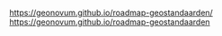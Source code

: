 https://geonovum.github.io/roadmap-geostandaarden/
https://geonovum.github.io/roadmap-geostandaarden
